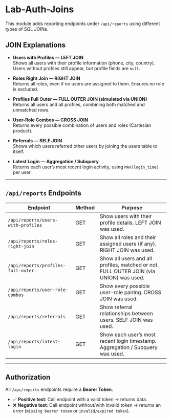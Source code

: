 # Lab-Auth-Joins
This module adds reporting endpoints under `/api/reports` using different types of SQL JOINs.


## JOIN Explanations

- **Users with Profiles — LEFT JOIN**  
  Shows all users with their profile information (phone, city, country). Users without profiles still appear, but profile fields are `null`.

- **Roles Right Join — RIGHT JOIN**  
  Returns all roles, even if no users are assigned to them. Ensures no role is excluded.

- **Profiles Full Outer — FULL OUTER JOIN (simulated via UNION)**  
  Returns all users and all profiles, combining both matched and unmatched rows.

- **User-Role Combos — CROSS JOIN**  
  Returns every possible combination of users and roles (Cartesian product).

- **Referrals — SELF JOIN**  
  Shows which users referred other users by joining the users table to itself.

- **Latest Login — Aggregation / Subquery**  
  Returns each user’s most recent login activity, using `MAX(login_time)` per user.

---

## `/api/reports` Endpoints

| Endpoint                                | Method | Purpose |
|-----------------------------------------|--------|---------|
| `/api/reports/users-with-profiles`      | GET    | Show users with their profile details. LEFT JOIN was used. |
| `/api/reports/roles-right-join`         | GET    | Show all roles and their assigned users (if any). RIGHT JOIN was used. |
| `/api/reports/profiles-full-outer`      | GET    | Show all users and all profiles, matched or not. FULL OUTER JOIN (via UNION) was used. |
| `/api/reports/user-role-combos`         | GET    | Show every possible user-role pairing. CROSS JOIN was used. |
| `/api/reports/referrals`                | GET    | Show referral relationships between users. SELF JOIN was used. |
| `/api/reports/latest-login`             | GET    | Show each user’s most recent login timestamp. Aggregation / Subquery was used. |

---

## Authorization

All `/api/reports` endpoints require a **Bearer Token**.  
- ✅ **Positive test**: Call endpoint with a valid token → returns data.  
- ❌ **Negative test**: Call endpoint without/with invalid token → returns an error (`missing bearer token` or `invalid/expired token`).  
